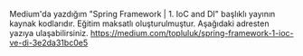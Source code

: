 Medium'da yazdığım "Spring Framework | 1. IoC and DI" başlıklı yayının kaynak kodlarıdır.
Eğitim maksatlı oluşturulmuştur.
Aşağıdaki adresten yazıya ulaşabilirsiniz.
https://medium.com/topluluk/spring-framework-1-ioc-ve-di-3e2da31bc0e5
